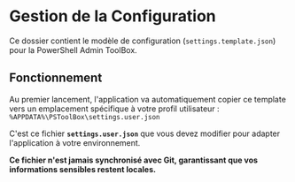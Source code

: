 # Gestion de la Configuration

Ce dossier contient le modèle de configuration (`settings.template.json`) pour la PowerShell Admin ToolBox.

## Fonctionnement

Au premier lancement, l'application va automatiquement copier ce template vers un emplacement spécifique à votre profil utilisateur :
`%APPDATA%\PSToolBox\settings.user.json`

C'est ce fichier **`settings.user.json`** que vous devez modifier pour adapter l'application à votre environnement.

**Ce fichier n'est jamais synchronisé avec Git, garantissant que vos informations sensibles restent locales.**